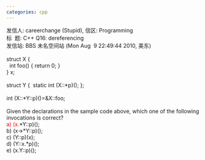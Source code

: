 ```yaml
---
categories: cpp
---
```

发信人: careerchange (Stupid), 信区: Programming<br /> 标&nbsp; 题: C++ Q16: dereferencing<br /> 发信站: BBS 未名空间站 (Mon Aug&nbsp; 9 22:49:44 2010, 美东)<br /> <br /> struct X {<br /> &nbsp; int foo() { return 0; }<br /> } x;<br /> <br /> struct Y {&nbsp; static int (X::*p)(); };<br /> <br /> int (X::*Y::p)()=&amp;X::foo;<br /> <br /> Given the declarations in the sample code above, which one of the following <br /> invocations is correct? <br /> <span style="color: red;">a) (x.</span>*Y::p)(); <br /> b) (x-&gt;*Y::p)(); <br /> c) (Y::p)(x); <br /> d) (Y::x.*p)();<br /> e) (x.Y::p)();&nbsp; 